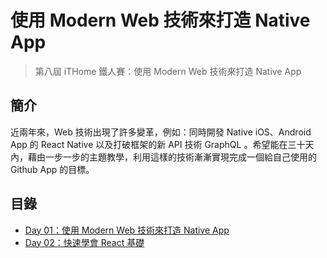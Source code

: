 使用 Modern Web 技術來打造 Native App
====================

> 第八屆 iTHome 鐵人賽：使用 Modern Web 技術來打造 Native App

## 簡介

近兩年來，Web 技術出現了許多變革，例如：同時開發 Native iOS、Android App 的 React Native 以及打破框架的新 API 技術 GraphQL 。希望能在三十天內，藉由一步一步的主題教學，利用這樣的技術漸漸實現完成一個給自己使用的 Github App 的目標。

## 目錄

- [Day 01：使用 Modern Web 技術來打造 Native App](./posts/01.md)
- [Day 02：快速學會 React 基礎](./posts/02.md)
